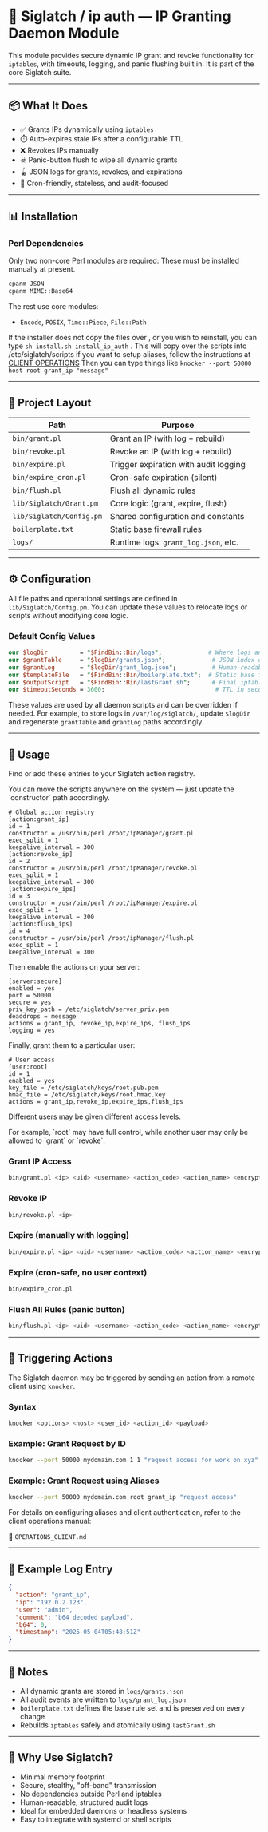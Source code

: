 # 🔐 Siglatch / ip auth — IP Granting Daemon Module

This module provides secure dynamic IP grant and revoke functionality for `iptables`, with timeouts, logging, and panic flushing built in. It is part of the core Siglatch suite.

---

## 📦 What It Does

* ✅ Grants IPs dynamically using `iptables`
* ⏱️ Auto-expires stale IPs after a configurable TTL
* ❌ Revokes IPs manually
* ☣️ Panic-button flush to wipe all dynamic grants
* 🪀 JSON logs for grants, revokes, and expirations
* 🔌 Cron-friendly, stateless, and audit-focused

---

## 📊 Installation

### Perl Dependencies

Only two non-core Perl modules are required:
These must be installed manually at present.
```bash
cpanm JSON
cpanm MIME::Base64
```

The rest use core modules:

* `Encode`, `POSIX`, `Time::Piece`, `File::Path`

If the installer does not copy the files over , or you wish to reinstall,
you can type ```sh install.sh install_ip_auth``` . This will copy over the scripts into /etc/siglatch/scripts
if you want to setup aliases, follow the instructions at  [CLIENT OPERATIONS](../OPERATIONS_CLIENT.md)
Then you can type things like ```knocker --port 50000 host root grant_ip "message"```


---

## 📂 Project Layout

| Path                     | Purpose                               |
| ------------------------ | ------------------------------------- |
| `bin/grant.pl`           | Grant an IP (with log + rebuild)      |
| `bin/revoke.pl`          | Revoke an IP (with log + rebuild)     |
| `bin/expire.pl`          | Trigger expiration with audit logging |
| `bin/expire_cron.pl`     | Cron-safe expiration (silent)         |
| `bin/flush.pl`           | Flush all dynamic rules               |
| `lib/Siglatch/Grant.pm`  | Core logic (grant, expire, flush)     |
| `lib/Siglatch/Config.pm` | Shared configuration and constants    |
| `boilerplate.txt`        | Static base firewall rules            |
| `logs/`                  | Runtime logs: `grant_log.json`, etc.  |

---

## ⚙️ Configuration

All file paths and operational settings are defined in `lib/Siglatch/Config.pm`. You can update these values to relocate logs or scripts without modifying core logic.

### Default Config Values

```perl
our $logDir         = "$FindBin::Bin/logs";             # Where logs and grant table are stored
our $grantTable     = "$logDir/grants.json";             # JSON index of current granted IPs
our $grantLog       = "$logDir/grant_log.json";          # Human-readable audit log
our $templateFile   = "$FindBin::Bin/boilerplate.txt";  # Static base firewall rules
our $outputScript   = "$FindBin::Bin/lastGrant.sh";      # Final iptables shell script
our $timeoutSeconds = 3600;                               # TTL in seconds for dynamic grants
```

These values are used by all daemon scripts and can be overridden if needed. For example, to store logs in `/var/log/siglatch/`, update `$logDir` and regenerate `grantTable` and `grantLog` paths accordingly.

---

## 🚀 Usage

Find or add these entries to your Siglatch action registry. &#x20;

You can move the scripts anywhere on the system — just update the \`constructor\` path accordingly.

```
# Global action registry
[action:grant_ip]
id = 1
constructor = /usr/bin/perl /root/ipManager/grant.pl
exec_split = 1
keepalive_interval = 300
[action:revoke_ip]
id = 2
constructor = /usr/bin/perl /root/ipManager/revoke.pl
exec_split = 1
keepalive_interval = 300
[action:expire_ips]
id = 3
constructor = /usr/bin/perl /root/ipManager/expire.pl
exec_split = 1
keepalive_interval = 300
[action:flush_ips]
id = 4
constructor = /usr/bin/perl /root/ipManager/flush.pl
exec_split = 1
keepalive_interval = 300
```

Then enable the actions on your server:

```
[server:secure]
enabled = yes
port = 50000
secure = yes
priv_key_path = /etc/siglatch/server_priv.pem
deaddrops = message
actions = grant_ip, revoke_ip,expire_ips, flush_ips
logging = yes
```

Finally, grant them to a particular user:

```
# User access
[user:root]
id = 1
enabled = yes
key_file = /etc/siglatch/keys/root.pub.pem
hmac_file = /etc/siglatch/keys/root.hmac.key
actions = grant_ip,revoke_ip,expire_ips,flush_ips

```

Different users may be given different access levels. &#x20;

For example, \`root\` may have full control, while another user may only be allowed to \`grant\` or \`revoke\`.

### Grant IP Access

```bash
bin/grant.pl <ip> <uid> <username> <action_code> <action_name> <encrypted> <payload_b64>
```

### Revoke IP

```bash
bin/revoke.pl <ip>
```

### Expire (manually with logging)

```bash
bin/expire.pl <ip> <uid> <username> <action_code> <action_name> <encrypted> <payload_b64>
```

### Expire (cron-safe, no user context)

```bash
bin/expire_cron.pl
```

### Flush All Rules (panic button)

```bash
bin/flush.pl <ip> <uid> <username> <action_code> <action_name> <encrypted> <payload_b64>
```

---

## 📡 Triggering Actions

The Siglatch daemon may be triggered by sending an action from a remote client using `knocker`.

### Syntax

```bash
knocker <options> <host> <user_id> <action_id> <payload>
```

### Example: Grant Request by ID

```bash
knocker --port 50000 mydomain.com 1 1 "request access for work on xyz"
```

### Example: Grant Request using Aliases

```bash
knocker --port 50000 mydomain.com root grant_ip "request access"
```

For details on configuring aliases and client authentication, refer to the client operations manual:

📄 `OPERATIONS_CLIENT.md`

---

## 🧾 Example Log Entry

```json
{
  "action": "grant_ip",
  "ip": "192.0.2.123",
  "user": "admin",
  "comment": "b64 decoded payload",
  "b64": 0,
  "timestamp": "2025-05-04T05:48:51Z"
}
```

---

## 🔐 Notes

* All dynamic grants are stored in `logs/grants.json`
* All audit events are written to `logs/grant_log.json`
* `boilerplate.txt` defines the base rule set and is preserved on every change
* Rebuilds `iptables` safely and atomically using `lastGrant.sh`

---

## 📌 Why Use Siglatch?

* Minimal memory footprint
* Secure, stealthy, "off-band" transmission
* No dependencies outside Perl and iptables
* Human-readable, structured audit logs
* Ideal for embedded daemons or headless systems
* Easy to integrate with systemd or shell scripts
